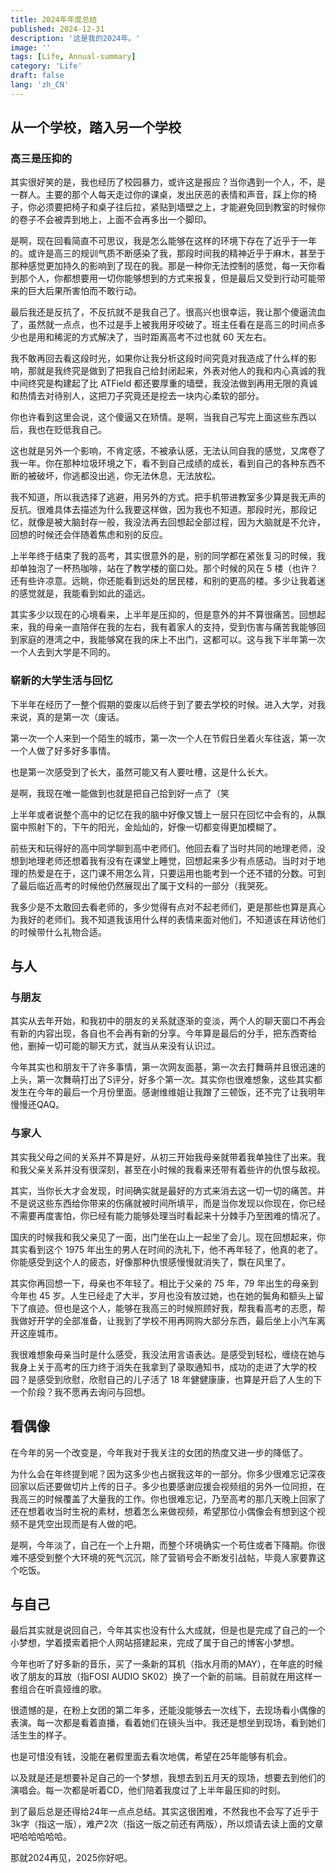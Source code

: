 ```yaml
---
title: 2024年年度总结
published: 2024-12-31
description: '这是我的2024年。'
image: ''
tags: [Life, Annual-summary]
category: 'Life'
draft: false 
lang: 'zh_CN'
---
```


## 从一个学校，踏入另一个学校

### 高三是压抑的

其实很好笑的是，我也经历了校园暴力，或许这是报应？当你遇到一个人，不，是一群人。主要的那个人每天走过你的课桌，发出厌恶的表情和声音，踩上你的椅子，你必须要把椅子和桌子往后拉，紧贴到墙壁之上，才能避免回到教室的时候你的卷子不会被弄到地上，上面不会再多出一个脚印。

是啊，现在回看简直不可思议，我是怎么能够在这样的环境下存在了近乎于一年的。或许是高三的规训气质不断感染了我，那段时间我的精神近乎于麻木，甚至于那种感觉更加持久的影响到了现在的我。那是一种你无法控制的感觉，每一天你看到那个人，你都想要用一切你能够想到的方式来报复，但是最后又受到行动可能带来的巨大后果所害怕而不敢行动。

最后我还是反抗了，不反抗就不是我自己了。很高兴也很幸运，我让那个傻逼流血了，虽然就一点点，也不过是手上被我用牙咬破了。班主任看在是高三的时间点多少也是用和稀泥的方式解决了，当时距离高考不过也就 60 天左右。

我不敢再回去看这段时光，如果你让我分析这段时间究竟对我造成了什么样的影响，那就是我终究是做到了把我自己给封闭起来，外表对他人的我和内心真诚的我中间终究是构建起了比 ATField 都还要厚重的墙壁，我没法做到再用无限的真诚和热情去对待别人，这把刀子究竟还是挖去一块内心柔软的部分。

你也许看到这里会说，这个傻逼又在矫情。是啊，当我自己写完上面这些东西以后，我也在贬低我自己。

这也就是另外一个影响，不肯定感，不被承认感，无法认同自我的感觉，又席卷了我一年。你在那种垃圾环境之下，看不到自己成绩的成长，看到自己的各种东西不断的被破坏，你逃都没出逃，你无法休息，无法放松。

我不知道，所以我选择了逃避，用另外的方式。把手机带进教室多少算是我无声的反抗。很难具体去描述为什么我要这样做，因为我也不知道。那段时光，那段记忆，就像是被大脑封存一般，我没法再去回想起全部过程，因为大脑就是不允许，回想的时候还会伴随着焦虑和别的反应。

上半年终于结束了我的高考，其实很意外的是，别的同学都在紧张复习的时候，我却单独泡了一杯热咖啡，站在了教学楼的窗口处。那个时候的风在 5 楼（也许？还有些许凉意。远眺，你还能看到远处的居民楼，和别的更高的楼。多少让我着迷的感觉就是，我能看到如此的遥远。

其实多少以现在的心境看来，上半年是压抑的，但是意外的并不算很痛苦。回想起来，我的母亲一直陪伴在我的左右，我有着家人的支持，受到伤害与痛苦我能够回到家庭的港湾之中，我能够窝在我的床上不出门，这都可以。这与我下半年第一次一个人去到大学是不同的。

### 崭新的大学生活与回忆

下半年在经历了一整个假期的耍废以后终于到了要去学校的时候。进入大学，对我来说，真的是第一次（废话。

第一次一个人来到一个陌生的城市，第一次一个人在节假日坐着火车往返，第一次一个人做了好多好多事情。

也是第一次感受到了长大，虽然可能又有人要吐槽，这是什么长大。

是啊，我现在唯一能做到也就是把自己拾到好一点了（笑

上半年或者说整个高中的记忆在我的脑中好像又镀上一层只在回忆中会有的，从飘窗中照射下的，下午的阳光，金灿灿的，好像一切都变得更加模糊了。

前些天和玩得好的高中同学聊到高中老师们。他回去看了当时共同的地理老师，没想到地理老师还想着我有没有在课堂上睡觉，回想起来多少有点感动。当时对于地理的热爱是在于，这门课不用怎么背，只要运用也能考到一个还不错的分数。可到了最后临近高考的时候他仍然展现出了属于文科的一部分（我哭死。

我多少是不太敢回去看老师的，多少觉得有点对不起老师们，更是那些也算是真心为我好的老师们。我不知道我该用什么样的表情来面对他们，不知道该在拜访他们的时候带什么礼物合适。

## 与人

### 与朋友

其实从去年开始，和我初中的朋友的关系就逐渐的变淡，两个人的聊天窗口不再会有新的内容出现，各自也不会再有新的分享。今年算是最后的分手，把东西寄给他，删掉一切可能的聊天方式，就当从来没有认识过。

今年其实也和朋友干了许多事情，第一次网友面基，第一次去打舞萌并且很迅速的上头，第一次舞萌打出了S评分，好多个第一次。其实你也很难想象，这些其实都发生在今年的最后一个月份里面。感谢维维姐让我蹭了三顿饭，还不完了让我明年慢慢还QAQ。

### 与家人

其实我父母之间的关系并不算是好，从初三开始我母亲就带着我单独住了出来。我和我父亲关系并没有很深刻，甚至在小时候的我看来还带有着些许的仇恨与敌视。

其实，当你长大才会发现，时间确实就是最好的方式来消去这一切一切的痛苦。并不是说这些东西给你带来的伤痛就被时间所填平，而是当你发现以你现在，你已经不需要再度害怕，你已经有能力能够处理当时看起来十分棘手乃至困难的情况了。

国庆的时候我和我父亲见了一面，出门坐在山上一起坐了会儿。现在回想起来，你其实看到这个 1975 年出生的男人在时间的洗礼下，他不再年轻了，他真的老了。你能感受到这个人的疲态，好像那种仇恨感慢慢就消失了，飘在风里了。

其实你再回想一下，母亲也不年轻了。相比于父亲的 75 年，79 年出生的母亲到今年也 45 岁。人生已经走了大半，岁月也没有放过她，也在她的鬓角和额头上留下了痕迹。但也是这个人，能够在我高三的时候照顾好我，帮我看高考的志愿，帮我做好开学的全部准备，让我到了学校不用再网购大部分东西，最后坐上小汽车离开这座城市。

我很难想象母亲当时是什么感受，我没法用言语表达。是感受到轻松，缠绕在她与我身上关于高考的压力终于消失在我拿到了录取通知书，成功的走进了大学的校园？是感受到欣慰，欣慰自己的儿子活了 18 年健健康康，也算是开启了人生的下一个阶段？我不愿再去询问与回想。

## 看偶像

在今年的另一个改变是，今年我对于我关注的女团的热度又进一步的降低了。

为什么会在年终提到呢？因为这多少也占据我这年的一部分。你多少很难忘记深夜回家以后还要做切片上传的日子。多少也要感谢应援会视频组的另外一位同担，在我高三的时候覆盖了大量我的工作。你也很难忘记，乃至高考的那几天晚上回家了还在想着收当时生祝的素材，想着怎么来做视频，希望那位小偶像会有想到这个视频不是凭空出现而是有人做的吧。

是啊，今年淡了，自己在一个上升期，而整个环境确实一个苟住或者下降期。你很难不感受到整个大环境的死气沉沉，除了营销号会不断发引战帖，毕竟人家要靠这个吃饭。

## 与自己

最后其实就是说回自己，今年其实也没有什么大成就，但是也是完成了自己的一个小梦想，学着摸索着把个人网站搭建起来，完成了属于自己的博客小梦想。

今年也听了好多新的音乐，买了一条新的耳机（指水月雨的MAY），在年底的时候收了朋友的耳放（指FOSI AUDIO SK02）换了一个新的前端。目前就在用这样一套组合在听袁娅维的歌。

很遗憾的是，在粉上女团的第二年多，还能没能够去一次线下，去现场看小偶像的表演。每一次都是看着直播，看着她们在镜头当中。我还是想坐到现场，看到她们活生生的样子。

也是可惜没有钱，没能在暑假里面去看次地偶，希望在25年能够有机会。

以及就是还是想要补足自己的一个梦想，我想去到五月天的现场，想要去到他们的演唱会。每一次都是听着CD，他们陪着我度过了上半年最压抑的时刻。

到了最后总是还得给24年一点点总结。其实这很困难，不然我也不会写了近乎于3k字（指这一版），难产2次（指这一版之前还有两版），所以烦请去读上面的文章吧哈哈哈哈哈。

那就2024再见，2025你好吧。